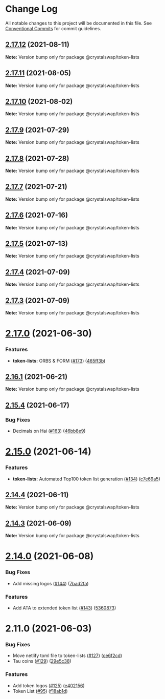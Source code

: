 # Change Log

All notable changes to this project will be documented in this file.
See [Conventional Commits](https://conventionalcommits.org) for commit guidelines.

## [2.17.12](https://github.com/crystalswap/crystal-toolkit/compare/@crystalswap/token-lists@2.17.11...@crystalswap/token-lists@2.17.12) (2021-08-11)

**Note:** Version bump only for package @crystalswap/token-lists





## [2.17.11](https://github.com/crystalswap/crystal-toolkit/compare/@crystalswap/token-lists@2.17.10...@crystalswap/token-lists@2.17.11) (2021-08-05)

**Note:** Version bump only for package @crystalswap/token-lists





## [2.17.10](https://github.com/crystalswap/crystal-toolkit/compare/@crystalswap/token-lists@2.17.9...@crystalswap/token-lists@2.17.10) (2021-08-02)

**Note:** Version bump only for package @crystalswap/token-lists





## [2.17.9](https://github.com/crystalswap/crystal-toolkit/compare/@crystalswap/token-lists@2.17.8...@crystalswap/token-lists@2.17.9) (2021-07-29)

**Note:** Version bump only for package @crystalswap/token-lists





## [2.17.8](https://github.com/crystalswap/crystal-toolkit/compare/@crystalswap/token-lists@2.17.7...@crystalswap/token-lists@2.17.8) (2021-07-28)

**Note:** Version bump only for package @crystalswap/token-lists





## [2.17.7](https://github.com/crystalswap/crystal-toolkit/compare/@crystalswap/token-lists@2.17.6...@crystalswap/token-lists@2.17.7) (2021-07-21)

**Note:** Version bump only for package @crystalswap/token-lists





## [2.17.6](https://github.com/crystalswap/crystal-toolkit/compare/@crystalswap/token-lists@2.17.5...@crystalswap/token-lists@2.17.6) (2021-07-16)

**Note:** Version bump only for package @crystalswap/token-lists





## [2.17.5](https://github.com/crystalswap/crystal-toolkit/compare/@crystalswap/token-lists@2.17.4...@crystalswap/token-lists@2.17.5) (2021-07-13)

**Note:** Version bump only for package @crystalswap/token-lists





## [2.17.4](https://github.com/crystalswap/crystal-toolkit/compare/@crystalswap/token-lists@2.17.3...@crystalswap/token-lists@2.17.4) (2021-07-09)

**Note:** Version bump only for package @crystalswap/token-lists





## [2.17.3](https://github.com/crystalswap/crystal-toolkit/compare/@crystalswap/token-lists@2.17.0...@crystalswap/token-lists@2.17.3) (2021-07-09)

**Note:** Version bump only for package @crystalswap/token-lists





# [2.17.0](https://github.com/crystalswap/crystal-toolkit/compare/@crystalswap/token-lists@2.16.1...@crystalswap/token-lists@2.17.0) (2021-06-30)


### Features

* **token-lists:** ORBS & FORM ([#173](https://github.com/crystalswap/crystal-toolkit/issues/173)) ([465ff3b](https://github.com/crystalswap/crystal-toolkit/commit/465ff3bcf025dc53e06366ef841b643b2dc84341))





## [2.16.1](https://github.com/crystalswap/crystal-toolkit/compare/@crystalswap/token-lists@2.15.4...@crystalswap/token-lists@2.16.1) (2021-06-21)

**Note:** Version bump only for package @crystalswap/token-lists





## [2.15.4](https://github.com/crystalswap/crystal-toolkit/compare/@crystalswap/token-lists@2.15.0...@crystalswap/token-lists@2.15.4) (2021-06-17)


### Bug Fixes

* Decimals on Hai ([#163](https://github.com/crystalswap/crystal-toolkit/issues/163)) ([46bb8e9](https://github.com/crystalswap/crystal-toolkit/commit/46bb8e9eab419cea641d46e635e217442e026486))





# [2.15.0](https://github.com/crystalswap/crystal-toolkit/compare/@crystalswap/token-lists@2.14.4...@crystalswap/token-lists@2.15.0) (2021-06-14)


### Features

* **token-lists:** Automated Top100 token list generation ([#134](https://github.com/crystalswap/crystal-toolkit/issues/134)) ([c7e69a5](https://github.com/crystalswap/crystal-toolkit/commit/c7e69a56c22911c6822632ecb267b4e0ecab8d14))





## [2.14.4](https://github.com/crystalswap/crystal-toolkit/compare/@crystalswap/token-lists@2.14.3...@crystalswap/token-lists@2.14.4) (2021-06-11)

**Note:** Version bump only for package @crystalswap/token-lists





## [2.14.3](https://github.com/crystalswap/crystal-toolkit/compare/@crystalswap/token-lists@2.14.0...@crystalswap/token-lists@2.14.3) (2021-06-09)

**Note:** Version bump only for package @crystalswap/token-lists





# [2.14.0](https://github.com/crystalswap/crystal-toolkit/compare/@crystalswap/token-lists@2.11.0...@crystalswap/token-lists@2.14.0) (2021-06-08)


### Bug Fixes

* Add missing logos ([#144](https://github.com/crystalswap/crystal-toolkit/issues/144)) ([7bad2fa](https://github.com/crystalswap/crystal-toolkit/commit/7bad2faa6ab163e2883a0231961cffa6dbd9455d))


### Features

* Add ATA to extended token list ([#143](https://github.com/crystalswap/crystal-toolkit/issues/143)) ([5360873](https://github.com/crystalswap/crystal-toolkit/commit/5360873fa08d75ba34251f401a37dae28a7fc4c8))





# 2.11.0 (2021-06-03)


### Bug Fixes

* Move netlify toml file to token-lists ([#127](https://github.com/crystalswap/crystal-toolkit/issues/127)) ([ce6f2cd](https://github.com/crystalswap/crystal-toolkit/commit/ce6f2cd41faf44af16322e4a37d93af6750dd592))
* Tau coins ([#129](https://github.com/crystalswap/crystal-toolkit/issues/129)) ([29e5c38](https://github.com/crystalswap/crystal-toolkit/commit/29e5c383f6460474510662bf8cfebe0b15ffc003))


### Features

* Add token logos ([#125](https://github.com/crystalswap/crystal-toolkit/issues/125)) ([e402156](https://github.com/crystalswap/crystal-toolkit/commit/e402156f2c304b1b6f26324ddb91ba7d277f1821))
* Token List ([#95](https://github.com/crystalswap/crystal-toolkit/issues/95)) ([f18ab1d](https://github.com/crystalswap/crystal-toolkit/commit/f18ab1dc1eaecd447ae449ee1437c58f02db6abf))
